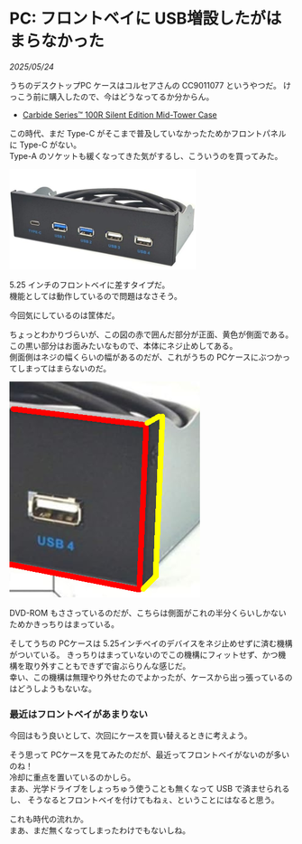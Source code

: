 # PC: フロントベイに USB増設したがはまらなかった

_2025/05/24_

うちのデスクトップPC ケースはコルセアさんの CC9011077 というやつだ。
けっこう前に購入したので、今はどうなってるか分からん。

* [Carbide Series™ 100R Silent Edition Mid-Tower Case](https://www.corsair.com/jp/ja/p/pc-cases/cc-9011077-ww/carbide-series-100r-silent-edition-mid-tower-case-cc-9011077-ww)

この時代、まだ Type-C がそこまで普及していなかったためかフロントパネルに Type-C がない。  
Type-A のソケットも緩くなってきた気がするし、こういうのを買ってみた。

![image](images/20250524b-1.png)

5.25 インチのフロントベイに差すタイプだ。  
機能としては動作しているので問題はなさそう。

今回気にしているのは筐体だ。

ちょっとわかりづらいが、この図の赤で囲んだ部分が正面、黄色が側面である。  
この黒い部分はお面みたいなもので、本体にネジ止めしてある。  
側面側はネジの幅くらいの幅があるのだが、これがうちの PCケースにぶつかってしまってはまらないのだ。

![image](images/20250524b-2.png)

DVD-ROM もささっているのだが、こちらは側面がこれの半分くらいしかないためかきっちりはまっている。

そしてうちの PCケースは 5.25インチベイのデバイスをネジ止めせずに済む機構がついている。
きっちりはまっていないのでこの機構にフィットせず、かつ機構を取り外すこともできずで宙ぶらりんな感じだ。  
幸い、この機構は無理やり外せたのでよかったが、ケースから出っ張っているのはどうしようもないな。

### 最近はフロントベイがあまりない

今回はもう良いとして、次回にケースを買い替えるときに考えよう。

そう思って PCケースを見てみたのだが、最近ってフロントベイがないのが多いのね！  
冷却に重点を置いているのかしら。  
まあ、光学ドライブをしょっちゅう使うことも無くなって USB で済ませられるし、
そうなるとフロントベイを付けてもねぇ、ということにはなると思う。

これも時代の流れか。  
まあ、まだ無くなってしまったわけでもないしね。
